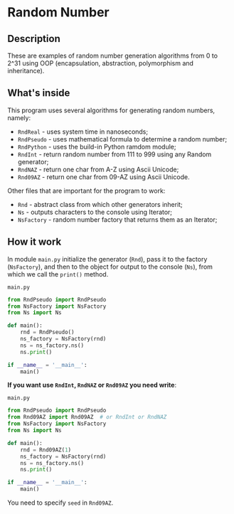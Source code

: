 # Random Number
## Description
These are examples of random number generation algorithms from 0 to 2^31 using OOP (encapsulation, abstraction, polymorphism and inheritance).

## What's inside
This program uses several algorithms for generating random numbers, namely:
- `RndReal` - uses system time in nanoseconds;
- `RndPseudo` - uses mathematical formula to determine a random number;
- `RndPython` - uses the build-in Python ramdom module;
- `RndInt` - return random number from 111 to 999 using any Random generator;
- `RndNAZ` - return one char from A-Z using Ascii Unicode;
- `Rnd09AZ` - return one char from 09-AZ using Ascii Unicode.

Other files that are important for the program to work:
- `Rnd` - abstract class from which other generators inherit;
- `Ns` - outputs characters to the console using Iterator;
- `NsFactory` - random number factory that returns them as an Iterator;

## How it work
In module `main.py` initialize the generator (`Rnd`), pass it to the factory (`NsFactory`), and then to the object for output to the console (`Ns`), from which we call the `print()` method.

`main.py`
```python
from RndPseudo import RndPseudo
from NsFactory import NsFactory
from Ns import Ns

def main():
    rnd = RndPseudo()
    ns_factory = NsFactory(rnd)
    ns = ns_factory.ns()
    ns.print()

if __name__ = '__main__':
	main()
```

**If you want use `RndInt`, `RndNAZ` or `Rnd09AZ` you need write**:

`main.py`
```python
from RndPseudo import RndPseudo
from Rnd09AZ import Rnd09AZ  # or RndInt or RndNAZ
from NsFactory import NsFactory
from Ns import Ns

def main():
    rnd = Rnd09AZ(1)
    ns_factory = NsFactory(rnd)
    ns = ns_factory.ns()
    ns.print()

if __name__ = '__main__':
	main()
```
You need to specify `seed` in `Rnd09AZ`.
